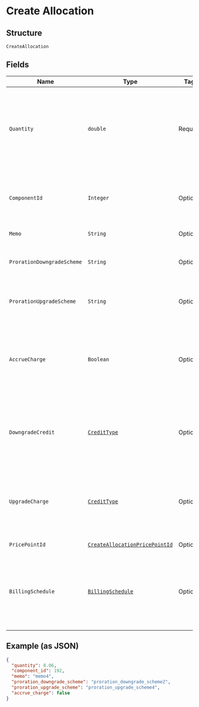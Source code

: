 
# Create Allocation

## Structure

`CreateAllocation`

## Fields

| Name | Type | Tags | Description | Getter | Setter |
|  --- | --- | --- | --- | --- | --- |
| `Quantity` | `double` | Required | The allocated quantity to which to set the line-items allocated quantity. By default, this is an integer. If decimal allocations are enabled for the component, it will be a decimal number. For On/Off components, use 1for on and 0 for off. | double getQuantity() | setQuantity(double quantity) |
| `ComponentId` | `Integer` | Optional | (required for the multiple allocations endpoint) The id associated with the component for which the allocation is being made | Integer getComponentId() | setComponentId(Integer componentId) |
| `Memo` | `String` | Optional | A memo to record along with the allocation | String getMemo() | setMemo(String memo) |
| `ProrationDowngradeScheme` | `String` | Optional | The scheme used if the proration is a downgrade. Defaults to the site setting if one is not provided. | String getProrationDowngradeScheme() | setProrationDowngradeScheme(String prorationDowngradeScheme) |
| `ProrationUpgradeScheme` | `String` | Optional | The scheme used if the proration is an upgrade. Defaults to the site setting if one is not provided. | String getProrationUpgradeScheme() | setProrationUpgradeScheme(String prorationUpgradeScheme) |
| `AccrueCharge` | `Boolean` | Optional | If the change in cost is an upgrade, this determines if the charge should accrue to the next renewal or if capture should be attempted immediately. Defaults to the site setting if one is not provided. | Boolean getAccrueCharge() | setAccrueCharge(Boolean accrueCharge) |
| `DowngradeCredit` | [`CreditType`](../../doc/models/credit-type.md) | Optional | The type of credit to be created when upgrading/downgrading. Defaults to the component and then site setting if one is not provided.<br>Available values: `full`, `prorated`, `none`. | CreditType getDowngradeCredit() | setDowngradeCredit(CreditType downgradeCredit) |
| `UpgradeCharge` | [`CreditType`](../../doc/models/credit-type.md) | Optional | The type of credit to be created when upgrading/downgrading. Defaults to the component and then site setting if one is not provided.<br>Available values: `full`, `prorated`, `none`. | CreditType getUpgradeCharge() | setUpgradeCharge(CreditType upgradeCharge) |
| `PricePointId` | [`CreateAllocationPricePointId`](../../doc/models/containers/create-allocation-price-point-id.md) | Optional | This is a container for one-of cases. | CreateAllocationPricePointId getPricePointId() | setPricePointId(CreateAllocationPricePointId pricePointId) |
| `BillingSchedule` | [`BillingSchedule`](../../doc/models/billing-schedule.md) | Optional | This attribute is particularly useful when you need to align billing events for different components on distinct schedules within a subscription. Please note this only works for site with Multifrequency enabled | BillingSchedule getBillingSchedule() | setBillingSchedule(BillingSchedule billingSchedule) |

## Example (as JSON)

```json
{
  "quantity": 8.06,
  "component_id": 192,
  "memo": "memo4",
  "proration_downgrade_scheme": "proration_downgrade_scheme2",
  "proration_upgrade_scheme": "proration_upgrade_scheme4",
  "accrue_charge": false
}
```

